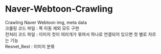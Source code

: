 # Naver-Webtoon-Crawling
Crawling Naver Webtoon img, meta data
<br/>
크롤링 코드 파일 : 쪽 이동 제외 모두 구현 <br/>
전처리 코드 파일 : 이미지 컷이 여러개가 묶여서 하나로 연결되어 있으면 컷 별로 자르는 기능 <br/>
Resnet_Best : 이미지 분류 

